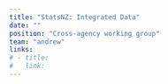 ```yaml
---
title: "StatsNZ: Integrated Data"
date: ""
position: "Cross-agency working group"
team: "andrew"
links:
# - title:
#   link:
---
```

